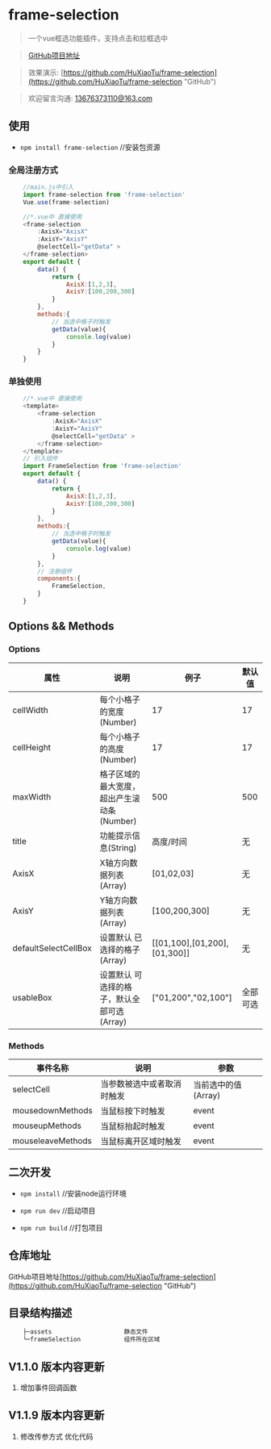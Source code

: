 # frame-selection
> 一个vue框选功能插件，支持点击和拉框选中

> [GitHub项目地址](https://github.com/HuXiaoTu/frame-selection "GitHub")

> 效果演示: [https://github.com/HuXiaoTu/frame-selection](https://github.com/HuXiaoTu/frame-selection "GitHub")

> 欢迎留言沟通: 13676373110@163.com

## 使用

- ``` npm install frame-selection ```  //安装包资源

### 全局注册方式
``` JavaScript
    //main.js中引入
    import frame-selection from 'frame-selection'
    Vue.use(frame-selection)
```
``` JavaScript
    //*.vue中 直接使用
    <frame-selection 
        :AxisX="AxisX" 
        :AxisY="AxisY" 
        @selectCell="getData" >
    </frame-selection>
    export default {
        data() {
            return {
                AxisX:[1,2,3],
                AxisY:[100,200,300]
            }
        },
        methods:{
            // 当选中格子时触发
            getData(value){
                console.log(value)
            }
        }
    }
```
### 单独使用
``` JavaScript
    //*.vue中 直接使用
    <template>
        <frame-selection 
            :AxisX="AxisX" 
            :AxisY="AxisY" 
            @selectCell="getData" >
        </frame-selection>
    </template>
    // 引入组件
    import FrameSelection from 'frame-selection'
    export default {
        data() {
            return {
                AxisX:[1,2,3],
                AxisY:[100,200,300]
            }
        },
        methods:{
            // 当选中格子时触发
            getData(value){
                console.log(value)
            }
        },
        // 注册组件
        components:{
            FrameSelection,
        }
    }
```

## Options && Methods

### Options

属性 | 说明 | 例子| 默认值 |
-|-|-|-
cellWidth | 每个小格子的宽度 (Number) | 17 | 17 |
cellHeight | 每个小格子的高度 (Number) | 17 | 17 |
maxWidth | 格子区域的最大宽度，超出产生滚动条(Number) | 500 | 500 |
title | 功能提示信息(String) | 高度/时间 | 无 |
AxisX | X轴方向数据列表(Array) | [01,02,03] | 无 |
AxisY | Y轴方向数据列表(Array) | [100,200,300] | 无 |
defaultSelectCellBox | 设置默认 已选择的格子(Array) | [[01,100],[01,200],[01,300]] | 无 |
usableBox | 设置默认 可选择的格子，默认全部可选(Array) | ["01,200","02,100"] | 全部可选 |

### Methods

事件名称 | 说明 | 参数
-|-|-
selectCell | 当参数被选中或者取消时触发 | 当前选中的值(Array) |
mousedownMethods | 当鼠标按下时触发 | event |
mouseupMethods | 当鼠标抬起时触发 | event |
mouseleaveMethods | 当鼠标离开区域时触发 | event |

## 二次开发

-  ``` npm install ```          //安装node运行环境

-  ``` npm run dev ```          //启动项目

-  ``` npm run build ```        //打包项目

## 仓库地址

GitHub项目地址[https://github.com/HuXiaoTu/frame-selection](https://github.com/HuXiaoTu/frame-selection "GitHub")

## 目录结构描述
```js
    ├─assets                    静态文件
    └─frameSelection            组件所在区域
```



## V1.1.0 版本内容更新
1. 增加事件回调函数
## V1.1.9 版本内容更新
1. 修改传参方式 优化代码